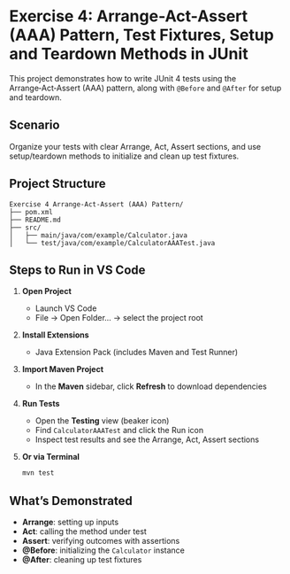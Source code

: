 # Exercise 4: Arrange-Act-Assert (AAA) Pattern, Test Fixtures, Setup and Teardown Methods in JUnit

This project demonstrates how to write JUnit 4 tests using the Arrange‑Act‑Assert (AAA) pattern, along with `@Before` and `@After` for setup and teardown.

## Scenario

Organize your tests with clear Arrange, Act, Assert sections, and use setup/teardown methods to initialize and clean up test fixtures.

## Project Structure

```
Exercise 4 Arrange-Act-Assert (AAA) Pattern/
├── pom.xml
├── README.md
├── src/
│   ├── main/java/com/example/Calculator.java
│   └── test/java/com/example/CalculatorAAATest.java
```

## Steps to Run in VS Code

1. **Open Project**  
   - Launch VS Code  
   - File → Open Folder… → select the project root

2. **Install Extensions**  
   - Java Extension Pack (includes Maven and Test Runner)

3. **Import Maven Project**  
   - In the **Maven** sidebar, click **Refresh** to download dependencies

4. **Run Tests**  
   - Open the **Testing** view (beaker icon)  
   - Find `CalculatorAAATest` and click the Run icon  
   - Inspect test results and see the Arrange, Act, Assert sections

5. **Or via Terminal**  
   ```bash
   mvn test
   ```

## What’s Demonstrated

- **Arrange**: setting up inputs  
- **Act**: calling the method under test  
- **Assert**: verifying outcomes with assertions  
- **@Before**: initializing the `Calculator` instance  
- **@After**: cleaning up test fixtures

